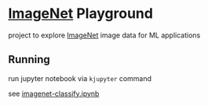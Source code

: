 # [ImageNet](http://www.image-net.org/) Playground

project to explore [ImageNet](http://www.image-net.org/) image data for ML applications

## Running

run jupyter notebook via `kjupyter` command

see [imagenet-classify.ipynb]()